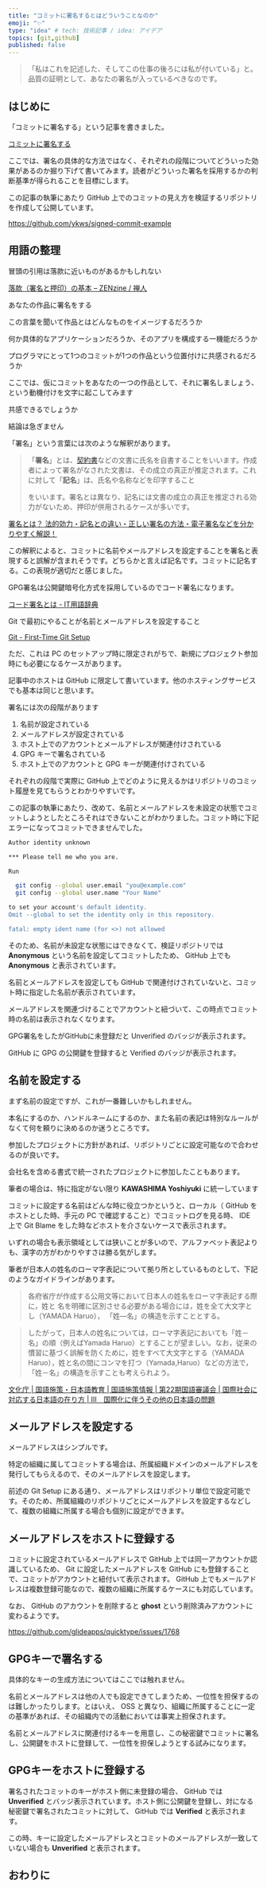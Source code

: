 ```yaml
---
title: "コミットに署名するとはどういうことなのか"
emoji: "✨"
type: "idea" # tech: 技術記事 / idea: アイデア
topics: [git,github]
published: false
---
```


> 「私はこれを記述した、そしてこの仕事の後ろには私が付いている」と。品質の証明として、あなたの署名が入っているべきなのです。
> 

## はじめに

「コミットに署名する」という記事を書きました。

[コミットに署名する](https://zenn.dev/yumemi_inc/articles/signed-commit)

ここでは、署名の具体的な方法ではなく、それぞれの段階についてどういった効果があるのか掘り下げて書いてみます。読者がどういった署名を採用するかの判断基準が得られることを目標にします。

この記事の執筆にあたり GitHub 上でのコミットの見え方を検証するリポジトリを作成して公開しています。

https://github.com/ykws/signed-commit-example

## 用語の整理

冒頭の引用は落款に近いものがあるかもしれない

[落款（署名と押印）の基本 – ZENzine / 禅人](https://zenzine.jp/write/calligraphy/11184/)

あなたの作品に署名をする

この言葉を聞いて作品とはどんなものをイメージするだろうか

何か具体的なアプリケーションだろうか、そのアプリを構成する一機能だろうか

プログラマにとって1つのコミットが1つの作品という位置付けに共感されるだろうか

ここでは、仮にコミットをあなたの一つの作品として、それに署名しましょう、という動機付けを文字に起こしてみます

共感できるでしょうか

結論は急ぎません

「署名」という言葉には次のような解釈があります。

> 「**署名**」とは、[契約書](https://keiyaku-watch.jp/media/kisochishiki/keiyakusyopoint/)などの文書に氏名を自書することをいいます。作成者によって署名がなされた文書は、その成立の真正が推定されます。これに対して「**記名**」は、氏名や名称などを印字すること
> 
> 
> をいいます。署名とは異なり、記名には文書の成立の真正を推定される効力がないため、押印が併用されるケースが多いです。
> 

[署名とは？ 法的効力・記名との違い・正しい署名の方法・電子署名などを分かりやすく解説！](https://keiyaku-watch.jp/media/kisochishiki/signature/)

この解釈によると、コミットに名前やメールアドレスを設定することを署名と表現すると誤解が含まれそうです。どちらかと言えば記名です。コミットに記名する。この表現が適切だと感じました。

GPG署名は公開鍵暗号化方式を採用しているのでコード署名になります。

[コード署名とは - IT用語辞典](https://e-words.jp/w/コード署名.html)

Git で最初にやることが名前とメールアドレスを設定すること

[Git - First-Time Git Setup](https://git-scm.com/book/en/v2/Getting-Started-First-Time-Git-Setup)

ただ、これは PC のセットアップ時に限定されがちで、新規にプロジェクト参加時にも必要になるケースがあります。

記事中のホストは GitHub に限定して書いています。他のホスティングサービスでも基本は同じと思います。

署名には次の段階があります

1. 名前が設定されている
2. メールアドレスが設定されている
3. ホスト上でのアカウントとメールアドレスが関連付けされている
4. GPG キーで署名されている
5. ホスト上でのアカウントと GPG キーが関連付けされている

それぞれの段階で実際に GitHub 上でどのように見えるかはリポジトリのコミット履歴を見てもらうとわかりやすいです。

この記事の執筆にあたり、改めて、名前とメールアドレスを未設定の状態でコミットしようとしたところそれはできないことがわかりました。コミット時に下記エラーになってコミットできませんでした。

```bash
Author identity unknown

*** Please tell me who you are.

Run

  git config --global user.email "you@example.com"
  git config --global user.name "Your Name"

to set your account's default identity.
Omit --global to set the identity only in this repository.

fatal: empty ident name (for <>) not allowed

```

そのため、名前が未設定な状態にはできなくて、検証リポジトリでは **Anonymous** という名前を設定してコミットしたため、 GitHub 上でも **Anonymous** と表示されています。

名前とメールアドレスを設定しても GitHub で関連付けされていないと、コミット時に指定した名前が表示されています。

メールアドレスを関連づけることでアカウントと紐づいて、この時点でコミット時の名前は表示されなくなります。

GPG署名をしたがGitHubに未登録だと Unverified のバッジが表示されます。

GitHub に GPG の公開鍵を登録すると Verified のバッジが表示されます。

## 名前を設定する

まず名前の設定ですが、これが一番難しいかもしれません。

本名にするのか、ハンドルネームにするのか、また名前の表記は特別なルールがなくて何を頼りに決めるのか迷うところです。

参加したプロジェクトに方針があれば、リポジトリごとに設定可能なので合わせるのが良いです。

会社名を含める書式で統一されたプロジェクトに参加したこともあります。

筆者の場合は、特に指定がない限り **KAWASHIMA Yoshiyuki** に統一しています

コミットに設定する名前はどんな時に役立つかというと、ローカル（ GitHub をホストとした時、手元の PC で確認すること）でコミットログを見る時、 IDE 上で Git Blame をした時などホストを介さないケースで表示されます。 

いずれの場合も表示領域としては狭いことが多いので、アルファベット表記よりも、漢字の方がわかりやすさは勝る気がします。

筆者が日本人の姓名のローマ字表記について拠り所としているものとして、下記のようなガイドラインがあります。

> 各府省庁が作成する公用文等において日本人の姓名をローマ字表記する際に，姓と
名を明確に区別させる必要がある場合には，姓を全て大文字とし（YAMADA Haruo），
「姓―名」の構造を示すこととする。
> 

[](https://www.kantei.go.jp/jp/singi/seimei_romaji/pdf/moshiawase.pdf)

> したがって，日本人の姓名については，ローマ字表記においても「姓－名」の順（例えばYamada Haruo）とすることが望ましい。なお，従来の慣習に基づく誤解を防くために，姓をすべて大文字とする（YAMADA Haruo），姓と名の間にコンマを打つ（Yamada,Haruo）などの方法で，「姓－名」の構造を示すことも考えられよう。
> 

[文化庁 | 国語施策・日本語教育 | 国語施策情報 | 第22期国語審議会 | 国際社会に対応する日本語の在り方 | Ⅲ　国際化に伴うその他の日本語の問題](https://www.bunka.go.jp/kokugo_nihongo/sisaku/joho/joho/kakuki/22/tosin04/17.html)

## メールアドレスを設定する

メールアドレスはシンプルです。

特定の組織に属してコミットする場合は、所属組織ドメインのメールアドレスを発行してもらえるので、そのメールアドレスを設定します。

前述の Git Setup にある通り、メールアドレスはリポジトリ単位で設定可能です。そのため、所属組織のリポジトリごとにメールアドレスを設定するなどして、複数の組織に所属する場合も個別に設定ができます。

## メールアドレスをホストに登録する

コミットに設定されているメールアドレスで GitHub 上では同一アカウントか認識しているため、 Git に設定したメールアドレスを GitHub にも登録することで、コミットがアカウントと紐付いて表示されます。 GitHub 上でもメールアドレスは複数登録可能なので、複数の組織に所属するケースにも対応しています。

なお、 GitHub のアカウントを削除すると **ghost** という削除済みアカウントに変わるようです。

https://github.com/glideapps/quicktype/issues/1768

## GPGキーで署名する

具体的なキーの生成方法についてはここでは触れません。

名前とメールアドレスは他の人でも設定できてしまうため、一位性を担保するのは難しかったりします。とはいえ、 OSS と異なり、組織に所属することに一定の基準があれば、その組織内での活動においては事実上担保されます。

名前とメールアドレスに関連付けるキーを用意し、この秘密鍵でコミットに署名し、公開鍵をホストに登録して、一位性を担保しようとする試みになります。

## GPGキーをホストに登録する

署名されたコミットのキーがホスト側に未登録の場合、 GitHub では **Unverified** とバッジ表示されています。ホスト側に公開鍵を登録し、対になる秘密鍵で署名されたコミットに対して、 GitHub では **Verified** と表示されます。

この時、キーに設定したメールアドレスとコミットのメールアドレスが一致していない場合も **Unverified** と表示されます。

## おわりに
